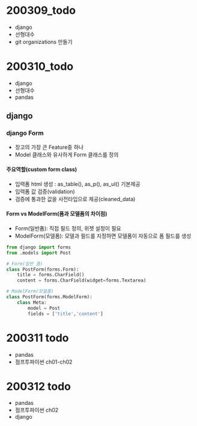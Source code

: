 # 200309_todo

- django
- 선형대수
- git organizations 만들기


# 200310_todo

- django
- 선형대수
- pandas


## django

### django Form

- 장고의 가장 큰 Feature중 하나
- Model 클래스와 유사하게 Form 클래스를 정의

#### 주요역할(custom form class)

- 입력폼 html 생성 : as_table(), as_p(), as_ul() 기본제공
- 입력폼 값 검증(validation)
- 검증에 통과한 값을 사전타입으로 제공(cleaned_data)

#### Form vs ModelForm(폼과 모델폼의 차이점)

- Form(일반폼): 직접 필드 정의, 위젯 설정이 필요
- ModelForm(모델폼): 모델과 필드를 지정하면 모델폼이 자동으로 폼 필드를 생성

```python
from django import forms
from .models import Post

# Form(일반 폼)
class PostForm(forms.Form):
    title = forms.CharField()
    content = forms.CharField(widget=forms.Textarea)

# ModelForm(모델폼)
class PostForm(forms.ModelForm):
    class Meta:
        model = Post
        fields = ['title','content']

```

# 200311 todo

- pandas
- 점프투파이썬 ch01-ch02

# 200312 todo

- pandas
- 점프투파이썬 ch02
- django